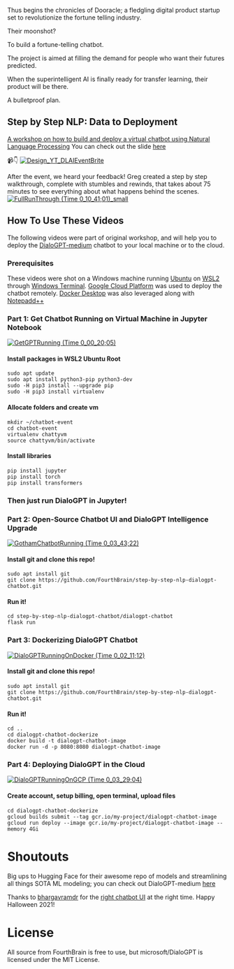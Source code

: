 Thus begins the chronicles of Dooracle; a fledgling digital product startup set to revolutionize the fortune telling industry.  

Their moonshot? 

To build a fortune-telling chatbot.  

The project is aimed at filling the demand for people who want their futures predicted. 

When the superintelligent AI is finally ready for transfer learning, their product will be there.  

A bulletproof plan.  

## Step by Step NLP: Data to Deployment
[A workshop on how to build and deploy a virtual chatbot using Natural Language Processing](https://www.eventbrite.com/e/step-by-step-natural-language-processing-workshop-from-data-to-deployment-tickets-201001560077)
You can check out the slide [here](https://docs.google.com/presentation/d/140d_Rab-Tt8dpBN-DQmQeoY2LG7LCFiA/edit)

📹👇
[![Design_YT_DLAIEventBrite](https://user-images.githubusercontent.com/72572922/142292687-fe562668-fdbf-4028-9aa8-62ee5cb4c86c.PNG)](https://youtu.be/D9hY8pZe7hk)

After the event, we heard your feedback!  Greg created a step by step walkthrough, complete with stumbles and rewinds, that takes about 75 minutes to see everything about what happens behind the scenes.
[![FullRunThrough (Time 0_10_41;01)_small](https://user-images.githubusercontent.com/72572922/142295578-41cf946b-8c70-481e-9247-97aafb1e88bf.png)](https://youtu.be/cQzqaKw5y2I)


## How To Use These Videos
The following videos were part of original workshop, and will help you to deploy the [DialoGPT-medium](https://huggingface.co/microsoft/DialoGPT-medium) chatbot to your local machine or to the cloud.  

### Prerequisites
These videos were shot on a Windows machine running [Ubuntu](https://www.microsoft.com/en-us/p/ubuntu/9nblggh4msv6?activetab=pivot:overviewtab) on [WSL2](https://docs.microsoft.com/en-us/windows/wsl/install) through [Windows Terminal](https://www.microsoft.com/en-us/p/windows-terminal/9n0dx20hk701#activetab=pivot:overviewtab).  [Google Cloud Platform](https://cloud.google.com/) was used to deploy the chatbot remotely.  [Docker Desktop](https://www.docker.com/products/docker-desktop) was also leveraged along with [Notepadd++](https://notepad-plus-plus.org/downloads/) 


### Part 1: Get Chatbot Running on Virtual Machine in Jupyter Notebook
[![GetGPTRunning (Time 0_00_20;05)](https://user-images.githubusercontent.com/72572922/142128311-fbd624f5-fdc2-4aeb-b3e5-4f8c48849b03.png)](https://youtu.be/VHMBDBdwTY0)

#### Install packages in WSL2 Ubuntu Root
```
sudo apt update
sudo apt install python3-pip python3-dev
sudo -H pip3 install --upgrade pip
sudo -H pip3 install virtualenv
```

#### Allocate folders and create vm
```
mkdir ~/chatbot-event
cd chatbot-event
virtualenv chattyvm
source chattyvm/bin/activate
```
#### Install libraries
```
pip install jupyter
pip install torch
pip install transformers
```
### Then just run DialoGPT in Jupyter!

### Part 2: Open-Source Chatbot UI and DialoGPT Intelligence Upgrade
[![GothamChatbotRunning (Time 0_03_43;22)](https://user-images.githubusercontent.com/72572922/142130786-e8b12f65-df49-4f37-990e-f0943b0fe190.png)](https://youtu.be/JRAIZeZ7IfA)

#### Install git and clone this repo!
```
sudo apt install git
git clone https://github.com/FourthBrain/step-by-step-nlp-dialogpt-chatbot.git
```

#### Run it!
```
cd step-by-step-nlp-dialogpt-chatbot/dialogpt-chatbot
flask run
```

### Part 3: Dockerizing DialoGPT Chatbot
[![DialoGPTRunningOnDocker (Time 0_02_11;12)](https://user-images.githubusercontent.com/72572922/142128807-d42789de-bafc-4412-b1a5-9e31f8b15fa8.png)](https://youtu.be/Bl0fRQ5_XqA)

#### Install git and clone this repo!
```
sudo apt install git
git clone https://github.com/FourthBrain/step-by-step-nlp-dialogpt-chatbot.git
```

#### Run it!
```
cd ..
cd dialogpt-chatbot-dockerize
docker build -t dialogpt-chatbot-image
docker run -d -p 8080:8080 dialogpt-chatbot-image
```

### Part 4: Deploying DialoGPT in the Cloud
[![DialoGPTRunningOnGCP (Time 0_03_29;04)](https://user-images.githubusercontent.com/72572922/142128920-2fd5646d-03a1-4c03-a3eb-0848e1a10f7b.png)](https://youtu.be/jPfQv8hh_pw)

#### Create account, setup billing, open terminal, upload files
```
cd dialogpt-chatbot-dockerize
gcloud builds submit --tag gcr.io/my-project/dialogpt-chatbot-image
gcloud run deploy --image gcr.io/my-project/dialogpt-chatbot-image --memory 4Gi
```

# Shoutouts 
Big ups to Hugging Face for their awesome repo of models and streamlining all things SOTA ML modeling; you can check out DialoGPT-medium [here](https://huggingface.co/microsoft/DialoGPT-medium)

Thanks to [bhargavramdr](https://github.com/bhargavramdr) for the [right chatbot UI](https://github.com/bhargavramdr/Gotham-chatbot) at the right time.  Happy Halloween 2021! 

# License
All source from FourthBrain is free to use, but microsoft/DialoGPT is licensed under the MIT License.
